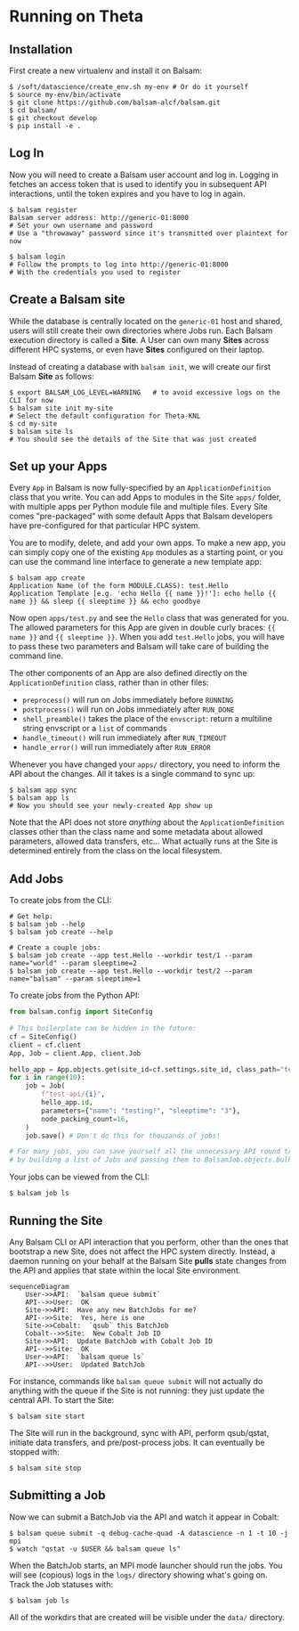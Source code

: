 # Running on Theta

## Installation

First create a new virtualenv and install it on Balsam:

```
$ /soft/datascience/create_env.sh my-env # Or do it yourself
$ source my-env/bin/activate
$ git clone https://github.com/balsam-alcf/balsam.git
$ cd balsam/
$ git checkout develop
$ pip install -e .
```

## Log In 

Now you will need to create a Balsam user account and log in.  Logging in fetches an access token
that is used to identify you in subsequent API interactions, until the token expires and you have to log in again.
```
$ balsam register
Balsam server address: http://generic-01:8000
# Set your own username and password
# Use a "throwaway" password since it's transmitted over plaintext for now

$ balsam login
# Follow the prompts to log into http://generic-01:8000
# With the credentials you used to register
```


## Create a Balsam site

While the database is centrally located on the `generic-01` host and shared, users will still 
create their own directories where Jobs run.  Each Balsam execution directory is called a **Site**. 
A User can own many **Sites** across different HPC systems, or even have **Sites** configured on their laptop.

Instead of creating a database with `balsam init`, we will create our first Balsam **Site** as follows:

```
$ export BALSAM_LOG_LEVEL=WARNING   # to avoid excessive logs on the CLI for now
$ balsam site init my-site
# Select the default configuration for Theta-KNL
$ cd my-site
$ balsam site ls
# You should see the details of the Site that was just created
```

## Set up your Apps

Every `App` in Balsam is now fully-specified by an `ApplicationDefinition` class that you write.
You can add Apps to modules in the Site `apps/` folder, with multiple apps per Python module file and multiple files.
Every Site comes "pre-packaged" with some default Apps that Balsam developers have pre-configured for that particular HPC system.

You are to modify, delete, and add your own apps.  To make a new app, you can simply copy one of the existing `App` modules as a 
starting point, or you can use the command line interface to generate a new template app:

```
$ balsam app create
Application Name (of the form MODULE.CLASS): test.Hello
Application Template [e.g. 'echo Hello {{ name }}!']: echo hello {{ name }} && sleep {{ sleeptime }} && echo goodbye
```

Now open `apps/test.py` and see the `Hello` class that was generated for you.  The allowed parameters for this App are given in 
double curly braces: `{{ name }}` and `{{ sleeptime }}`.  When you add `test.Hello` jobs, you will have to pass these two parameters 
and Balsam will take care of building the command line.  

The other components of an App are also defined directly on the `ApplicationDefinition` class, rather than in other files:

- `preprocess()` will run on Jobs immediately before `RUNNING`
- `postprocess()` will run on Jobs immediately after `RUN_DONE`
- `shell_preamble()` takes the place of the `envscript`: return a multiline string envscript or a `list` of commands
- `handle_timeout()` will run immediately after `RUN_TIMEOUT`
- `handle_error()` will run immediately after `RUN_ERROR`

Whenever you have changed your `apps/` directory, you need to inform the API about the changes.  All it takes is a single command
to sync up:
```
$ balsam app sync
$ balsam app ls
# Now you should see your newly-created App show up
```

Note that the API does not store *anything* about the `ApplicationDefinition` classes other than the class name and some metadata
about allowed parameters, allowed data transfers, etc...  What actually runs at the Site is determined entirely from the class
on the local filesystem.

## Add Jobs

To create jobs from the CLI:
```
# Get help:
$ balsam job --help
$ balsam job create --help

# Create a couple jobs:
$ balsam job create --app test.Hello --workdir test/1 --param name="world" --param sleeptime=2
$ balsam job create --app test.Hello --workdir test/2 --param name="balsam" --param sleeptime=1
```

To create jobs from the Python API:

```python
from balsam.config import SiteConfig
 
# This boilerplate can be hidden in the future:
cf = SiteConfig()
client = cf.client
App, Job = client.App, client.Job 

hello_app = App.objects.get(site_id=cf.settings.site_id, class_path="test.Hello")
for i in range(10):
    job = Job(
        f"test-api/{i}", 
        hello_app.id, 
        parameters={"name": "testing!", "sleeptime": "3"},
        node_packing_count=16,
    )
    job.save() # Don't do this for thousands of jobs!

# For many jobs, you can save yourself all the unnecessary API round trips
# by building a list of Jobs and passing them to BalsamJob.objects.bulk_create()
```

Your jobs can be viewed from the CLI:
```
$ balsam job ls
```

## Running the Site

Any Balsam CLI or API interaction that you perform, other than the ones that bootstrap
a new Site, does not affect the HPC system directly.  Instead, a daemon running on your
behalf at the Balsam Site **pulls** state changes from the API and applies that state within
the local Site environment.

```mermaid
sequenceDiagram
    User->>API:  `balsam queue submit`
    API-->>User:  OK
    Site->>API:  Have any new BatchJobs for me?
    API-->>Site:  Yes, here is one
    Site->>Cobalt:  `qsub` this BatchJob
    Cobalt-->>Site:  New Cobalt Job ID
    Site->>API:  Update BatchJob with Cobalt Job ID
    API-->>Site:  OK
    User->>API:  `balsam queue ls`
    API-->>User:  Updated BatchJob

```

For instance, commands like `balsam queue submit` will not actually do
anything with the queue if the Site is not running: they just update the
central API. To start the Site:

```
$ balsam site start
```

The Site will run in the background, sync with API, perform qsub/qstat, initiate data transfers,
and pre/post-process  jobs.  It can eventually be stopped with:

```
$ balsam site stop
```

## Submitting a Job

Now we can submit a BatchJob via the API and watch it appear in Cobalt:

```
$ balsam queue submit -q debug-cache-quad -A datascience -n 1 -t 10 -j mpi 
$ watch "qstat -u $USER && balsam queue ls"
```

When the BatchJob starts, an MPI mode launcher should run the jobs.  You will see (copious) logs in the `logs/`  directory showing what's going on.  Track the Job statuses with:

```
$ balsam job ls
```

All of the workdirs that are created will be visible  under the `data/` directory.
